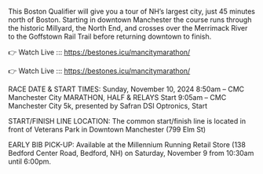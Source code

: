 This Boston Qualifier will give you a tour of NH’s largest city, just 45 minutes north of Boston. Starting in downtown Manchester the course runs through the historic Millyard, the North End, and crosses over the Merrimack River to the Goffstown Rail Trail before returning downtown to finish.

👉 Watch Live ::: https://bestones.icu/mancitymarathon/

👉 Watch Live ::: https://bestones.icu/mancitymarathon/

RACE DATE & START TIMES:
Sunday, November 10, 2024
8:50am – CMC Manchester City MARATHON, HALF & RELAYS Start
9:05am – CMC Manchester City 5k, presented by Safran DSI Optronics, Start

START/FINISH LINE LOCATION:
The common start/finish line is located in front of Veterans Park in Downtown Manchester (799 Elm St)

EARLY BIB PICK-UP: 
Available at the Millennium Running Retail Store (138 Bedford Center Road, Bedford, NH) on Saturday, November 9 from 10:30am until 6:00pm.
